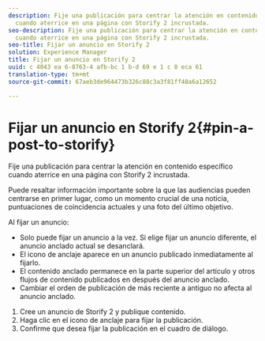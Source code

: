 ```yaml
---
description: Fije una publicación para centrar la atención en contenido específico
  cuando aterrice en una página con Storify 2 incrustada.
seo-description: Fije una publicación para centrar la atención en contenido específico
  cuando aterrice en una página con Storify 2 incrustada.
seo-title: Fijar un anuncio en Storify 2
solution: Experience Manager
title: Fijar un anuncio en Storify 2
uuid: c 4043 ea 6-8763-4 afb-bc 1 b-d 69 e 1 c 8 eca 61
translation-type: tm+mt
source-git-commit: 67aeb3de964473b326c88c3a3f81ff48a6a12652

---
```



# Fijar un anuncio en Storify 2{#pin-a-post-to-storify}

Fije una publicación para centrar la atención en contenido específico cuando aterrice en una página con Storify 2 incrustada.

Puede resaltar información importante sobre la que las audiencias pueden centrarse en primer lugar, como un momento crucial de una noticia, puntuaciones de coincidencia actuales y una foto del último objetivo.

Al fijar un anuncio:

* Solo puede fijar un anuncio a la vez. Si elige fijar un anuncio diferente, el anuncio anclado actual se desanclará.
* El icono de anclaje aparece en un anuncio publicado inmediatamente al fijarlo.
* El contenido anclado permanece en la parte superior del artículo y otros flujos de contenido publicados en después del anuncio anclado.
* Cambiar el orden de publicación de más reciente a antiguo no afecta al anuncio anclado.

1. Cree un anuncio de Storify 2 y publique contenido.
1. Haga clic en el icono de anclaje para fijar la publicación.
1. Confirme que desea fijar la publicación en el cuadro de diálogo.
